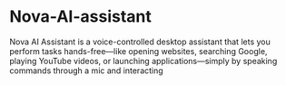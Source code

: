 # Nova-AI-assistant
Nova AI Assistant is a voice-controlled desktop assistant that lets you perform tasks hands-free—like opening websites, searching Google, playing YouTube videos, or launching applications—simply by speaking commands through a mic and interacting
